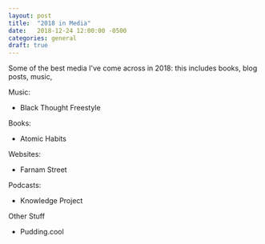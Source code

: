 ```yaml
---
layout: post
title:  "2018 in Media"
date:   2018-12-24 12:00:00 -0500
categories: general
draft: true
---
```


Some of the best media I've come across in 2018: this includes books, blog posts, music, 

Music:
- Black Thought Freestyle


Books:
- Atomic Habits

Websites:
- Farnam Street

Podcasts:
- Knowledge Project


Other Stuff
- Pudding.cool
